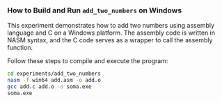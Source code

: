 ### How to Build and Run `add_two_numbers` on Windows

This experiment demonstrates how to add two numbers using assembly language and C on a Windows platform. The assembly code is written in NASM syntax, and the C code serves as a wrapper to call the assembly function.

Follow these steps to compile and execute the program:

```bash
cd experiments/add_two_numbers
nasm -f win64 add.asm -o add.o
gcc add.c add.o -o soma.exe
soma.exe
```
